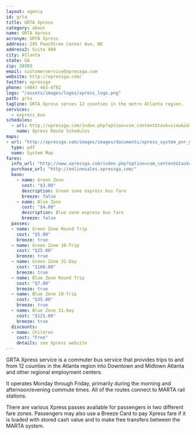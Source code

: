 ```yaml
---
layout: agency
id: grta
title: GRTA Xpress
category: about
name: GRTA Xpress
acronym: GRTA Xpress
address: 245 Peachtree Center Ave, NE
address2: Suite 400
city: Atlanta
state: GA
zip: 30303
email: customerservice@xpressga.com
website: http://xpressga.com/
twitter: xpressga
phone: (404) 463-4782
logo: "/assets/images/logos/xpress_logo.png"
path: grta
tagline: GRTA Xpress serves 12 counties in the metro Atlanta region.
services:
  - express_bus
schedules:
  - url: http://xpressga.com/index.php?option=com_content&task=view&id=38&Itemid=75
    name: Xpress Route Schedules
maps:
- url: "http://xpressga.com/images/images/documents/xpress_system_pnr_map_6-13.pdf"
  type: pdf
  name: System Map
fares:
  info_url: "http://www.xpressga.com/index.php?option=com_content&task=view&id=87&Itemid=75"
  purchase_url: "http://onlinesales.xpressga.com/"
  base:
    - name: Green Zone
      cost: "$3.00"
      description: Green zone express bus fare
      breeze: false
    - name: Blue Zone
      cost: "$4.00"
      description: Blue zone express bus fare
      breeze: false
  passes:
  - name: Green Zone Round Trip
    cost: "$5.00"
    breeze: true
  - name: Green Zone 10-Trip
    cost: "$25.00"
    breeze: true
  - name: Green Zone 31-Day
    cost: "$100.00"
    breeze: true
  - name: Blue Zone Round Trip
    cost: "$7.00"
    breeze: true
  - name: Blue Zone 10-Trip
    cost: "$35.00"
    breeze: true
  - name: Blue Zone 31-Day
    cost: "$125.00"
    breeze: true
  discounts: 
  - name: Children
    cost: "Free"
    details: see Xpress website
---
```


GRTA Xpress service is a commuter bus service that provides trips to and from 12 counties in the Atlanta region into Downtown and Midtown Atlanta and other regional employment centers.  

It operates Monday through Friday, primarily during the morning and afternoon/evening commute times.  All of the routes connect to MARTA rail stations. 

There are various Xpress passes available for passengers in two different fare zones.  Passengers may also use a Breeze Card to pay Xpress fare if it is loaded with stored cash value and to make free transfers between the MARTA system.

